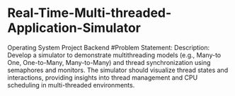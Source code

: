 # Real-Time-Multi-threaded-Application-Simulator
Operating System Project Backend
#Problem Statement:
Description: Develop a simulator to demonstrate multithreading models (e.g., Many-to
One, One-to-Many, Many-to-Many) and thread synchronization using semaphores and 
monitors. The simulator should visualize thread states and interactions, providing insights 
into thread management and CPU scheduling in multi-threaded environments. 
